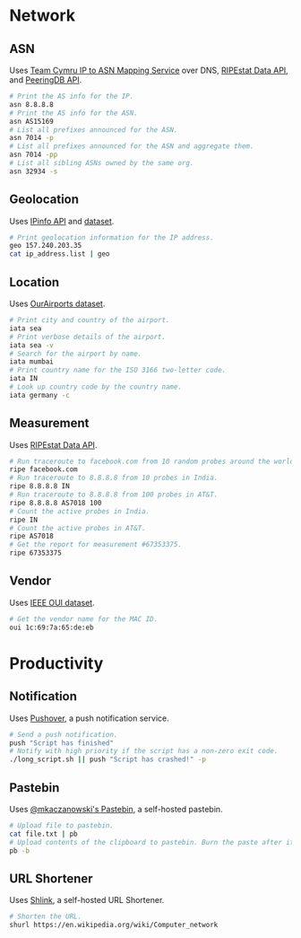 
# Network

## ASN
Uses [Team Cymru IP to ASN Mapping Service](https://www.team-cymru.com/ip-asn-mapping) over DNS, [RIPEstat Data API](https://stat.ripe.net/docs/02.data-api), and [PeeringDB API](https://www.peeringdb.com/apidocs).
```bash
# Print the AS info for the IP.
asn 8.8.8.8
# Print the AS info for the ASN.
asn AS15169
# List all prefixes announced for the ASN.
asn 7014 -p
# List all prefixes announced for the ASN and aggregate them.
asn 7014 -pp
# List all sibling ASNs owned by the same org.
asn 32934 -s
```

## Geolocation
Uses [IPinfo API](https://ipinfo.io/developers/data-types#geolocation-data) and [dataset](https://ipinfo.io/developers/database-download).
```bash
# Print geolocation information for the IP address.
geo 157.240.203.35
cat ip_address.list | geo
```

## Location
Uses [OurAirports dataset](https://ourairports.com/data).
```bash
# Print city and country of the airport.
iata sea
# Print verbose details of the airport.
iata sea -v
# Search for the airport by name.
iata mumbai
# Print country name for the ISO 3166 two-letter code.
iata IN
# Look up country code by the country name.
iata germany -c
```

## Measurement
Uses [RIPEstat Data API](https://stat.ripe.net/docs/02.data-api).
```bash
# Run traceroute to facebook.com from 10 random probes around the world.
ripe facebook.com
# Run traceroute to 8.8.8.8 from 10 probes in India.
ripe 8.8.8.8 IN
# Run traceroute to 8.8.8.8 from 100 probes in AT&T.
ripe 8.8.8.8 AS7018 100
# Count the active probes in India.
ripe IN
# Count the active probes in AT&T.
ripe AS7018
# Get the report for measurement #67353375.
ripe 67353375
```

## Vendor
Uses [IEEE OUI dataset](https://standards-oui.ieee.org).
```bash
# Get the vendor name for the MAC ID.
oui 1c:69:7a:65:de:eb
```

# Productivity

## Notification
Uses [Pushover](https://pushover.net), a push notification service.
```bash
# Send a push notification.
push "Script has finished"
# Notify with high priority if the script has a non-zero exit code.
./long_script.sh || push "Script has crashed!" -p
```

## Pastebin
Uses [@mkaczanowski's Pastebin](https://github.com/mkaczanowski/pastebin), a self-hosted pastebin.
```bash
# Upload file to pastebin.
cat file.txt | pb
# Upload contents of the clipboard to pastebin. Burn the paste after it's opened once.
pb -b
```

## URL Shortener
Uses [Shlink](https://shlink.io), a self-hosted URL Shortener.
```bash
# Shorten the URL.
shurl https://en.wikipedia.org/wiki/Computer_network
```
